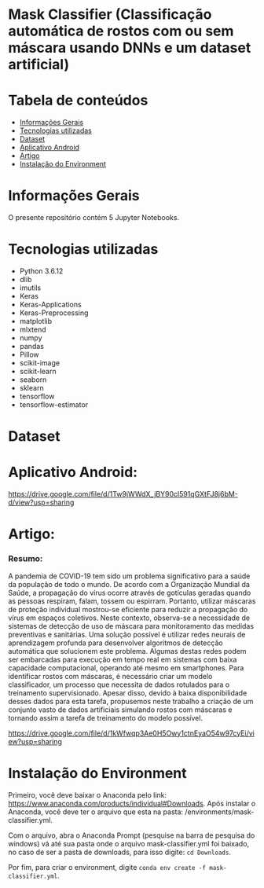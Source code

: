 # Mask Classifier (Classificação automática de rostos com ou sem máscara usando DNNs e um dataset artificial)

# Tabela de conteúdos
* [Informações Gerais](#informações-gerais)
* [Tecnologias utilizadas](#tecnologias-utilizadas)
* [Dataset](#dataset)
* [Aplicativo Android](#aplicativo-android)
* [Artigo](#artigo)
* [Instalação do Environment](#instalação-do-environment)

# Informações Gerais
O presente repositório contém 5 Jupyter Notebooks.

# Tecnologias utilizadas
* Python 3.6.12
* dlib
* imutils
* Keras
* Keras-Applications
* Keras-Preprocessing
* matplotlib
* mlxtend
* numpy
* pandas
* Pillow
* scikit-image
* scikit-learn
* seaborn
* sklearn
* tensorflow
* tensorflow-estimator

# Dataset

# Aplicativo Android:
https://drive.google.com/file/d/1Tw9jWWdX_jBY90cl591qGXtFJ8j6bM-d/view?usp=sharing

# Artigo:

### Resumo:  

A pandemia de COVID-19 tem sido um problema significativo para a saúde da população de todo o mundo. De acordo com a Organização Mundial da Saúde, a propagação do vírus ocorre através de gotículas geradas quando as pessoas respiram, falam, tossem ou espirram. Portanto, utilizar máscaras de proteção individual mostrou-se eficiente para reduzir a propagação do vírus em espaços coletivos. Neste contexto, observa-se a necessidade de sistemas de detecção de uso de máscara para monitoramento das medidas preventivas e sanitárias. Uma solução possível é utilizar redes neurais de aprendizagem profunda para desenvolver algoritmos de detecção automática que solucionem este problema. Algumas destas redes podem ser embarcadas para execução em tempo real em sistemas com baixa capacidade computacional, operando até mesmo em smartphones. Para identificar rostos com máscaras, é necessário criar um modelo classificador, um processo que necessita de dados rotulados para o treinamento supervisionado. Apesar disso, devido à baixa disponibilidade desses dados para esta tarefa, propusemos neste trabalho a criação de um conjunto vasto de dados artificiais simulando rostos com máscaras e tornando assim a tarefa de treinamento do modelo possível.

https://drive.google.com/file/d/1kWfwqp3Ae0H5Owy1ctnEyaO54w97cyEi/view?usp=sharing

# Instalação do Environment

Primeiro, você deve baixar o Anaconda pelo link: https://www.anaconda.com/products/individual#Downloads. Após instalar o Anaconda, você deve ter o arquivo que esta na pasta: /environments/mask-classifier.yml.

Com o arquivo, abra o Anaconda Prompt (pesquise na barra de pesquisa do windows) vá até sua pasta onde o arquivo mask-classifier.yml foi baixado, no caso de ser a pasta de downloads, para isso digite: ```cd Downloads```.

Por fim, para criar o environment, digite ```conda env create -f mask-classifier.yml```.
